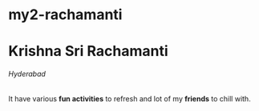 # my2-rachamanti
# Krishna Sri Rachamanti
###### Hyderabad
It have various **fun activities** to refresh and lot of my **friends** to chill with.
